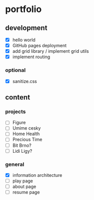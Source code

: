 # portfolio

## development

- [x] hello world
- [x] GitHub pages deployment
- [x] add grid library / implement grid utils
- [x] implement routing

### optional

- [x] sanitize.css

## content

### projects

- [ ] Figure
- [ ] Umime cesky
- [ ] Home Health
- [ ] Precious Time
- [ ] Bit Brno?
- [ ] Lidi Ligy?

### general

- [x] information architecture
- [ ] play page
- [ ] about page
- [ ] resume page